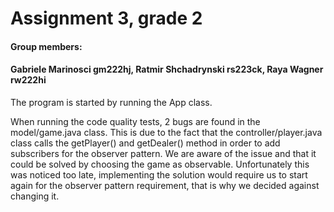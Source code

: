 # Assignment 3, grade 2
#### Group members: 
#### Gabriele Marinosci gm222hj, Ratmir Shchadrynski rs223ck, Raya Wagner rw222hi

The program is started by running the App class.

When running the code quality tests, 2 bugs are found in the model/game.java class. This is due to the fact that the controller/player.java class calls the getPlayer() and getDealer() method in order to add subscribers for the observer pattern. We are aware of the issue and that it could be solved by choosing the game as observable.  Unfortunately this was noticed too late, implementing the solution would require us to start again for the observer pattern requirement, that is why we decided against changing it.